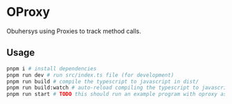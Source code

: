 # OProxy

Obuhersys using Proxies to track method calls.

## Usage

```bash
pnpm i # install dependencies
pnpm run dev # run src/index.ts file (for development)
pnpm run build # compile the typescript to javascript in dist/
pnpm run build:watch # auto-reload compiling the typescript to javascript in dist/
pnpm run start # TODO this should run an example program with oproxy as a loader, not impled yet
```

